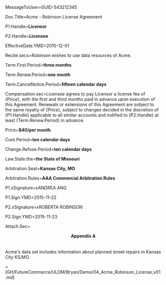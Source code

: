 MessageToUser=GUID-543212345

Doc.Title=Acme - Robinson License Agreement

P1.Handle=<b>Licensor</b>

P2.Handle=<b>Licensee</b>

EffectiveDate.YMD=2015-12-01

Recite.secs=Robinson wishes to use data resources of Acme.

Term.First.Period=<b>three months</b>

Term.Renew.Period=<b>one month</b>

Term.CancelNotice.Period=<b>fifteen calendar days</b>

Compensation.sec=Licensee agrees to pay Licensor a license fee of {Price}, with the first and third months paid in advance upon execution of this Agreement. Renewals or extensions of this Agreement are subject to the same royalty of {Price}, subject to changes decided in the discretion of {P1.Handle} applicable to all similar accounts and notified to {P2.Handle} at least {Term.Renew.Period} in advance.

Price=<b>$40/per month</b>

Cure.Period=<b>ten calendar days</b>

Change.Refuse.Period=<b>ten calendar days</b>

Law.State.the=<b>the State of Missouri</b>

Arbitration.Seat=<b>Kansas City, MO</b>

Arbitration.Rules=<b>AAA Commercial Arbitration Rules</b>

P1.xSignature=xANDREA ANG

P1.Sign.YMD=2015-11-22

P2.xSignature=xROBERTA ROBINSON

P2.Sign.YMD=2015-11-23

Attach.Sec=<center><b>Appendix A</b></center><br><br>Acme's data set includes information about planned street repairs in Kansas City KS/MO.  

=[GH/FutureCommerce/ULOM/Bryan/Demo/04_Acme_Robinson_License_v01.md]